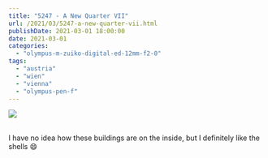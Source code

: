 ```yaml
---
title: "5247 - A New Quarter VII"
url: /2021/03/5247-a-new-quarter-vii.html
publishDate: 2021-03-01 18:00:00 
date: 2021-03-01
categories:
  - "olympus-m-zuiko-digital-ed-12mm-f2-0"
tags:
  - "austria"
  - "wien"
  - "vienna"
  - "olympus-pen-f"
---
```

<div class="container">
<div class="center"><a target="_blank" href="https://d25zfm9zpd7gm5.cloudfront.net/1200x1200/2018/20181009_171545_lr.jpg"><img class="webfeedsFeaturedVisual" src="https://d25zfm9zpd7gm5.cloudfront.net/0600x0600/2018/20181009_171545_lr.jpg" /></a></div>
</div>
<br />

I have no idea how these buildings are on the inside, but I
definitely like the shells :smile:
